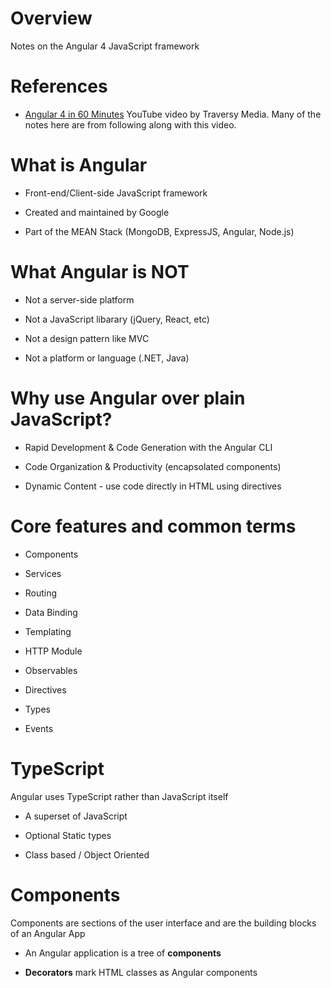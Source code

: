 # Overview

Notes on the Angular 4 JavaScript framework

# References

* [Angular 4 in 60 Minutes](https://www.youtube.com/watch?v=KhzGSHNhnbI) YouTube video by Traversy Media.  Many of the notes here are from following along with this video.

# What is Angular

* Front-end/Client-side JavaScript framework

* Created and maintained by Google

* Part of the MEAN Stack (MongoDB, ExpressJS, Angular, Node.js)

# What Angular is NOT

* Not a server-side platform

* Not a JavaScript libarary (jQuery, React, etc)

* Not a design pattern like MVC

* Not a platform or language (.NET, Java)

# Why use Angular over plain JavaScript?

* Rapid Development & Code Generation with the Angular CLI

* Code Organization & Productivity (encapsolated components)

* Dynamic Content - use code directly in HTML using directives

# Core features and common terms

* Components

* Services

* Routing

* Data Binding

* Templating

* HTTP Module

* Observables

* Directives

* Types

* Events

# TypeScript

Angular uses TypeScript rather than JavaScript itself

* A superset of JavaScript

* Optional Static types

* Class based / Object Oriented

# Components

 Components are sections of the user interface and are the building blocks of an Angular App
 
 * An Angular application is a tree of **components**
 
 * **Decorators** mark HTML classes as Angular components



